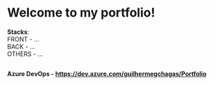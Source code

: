 # Welcome to my portfolio!

**Stacks**:  
FRONT - ...  
BACK - ...  
OTHERS - ...  


##
#### Azure DevOps - https://dev.azure.com/guilhermegchagas/Portfolio
